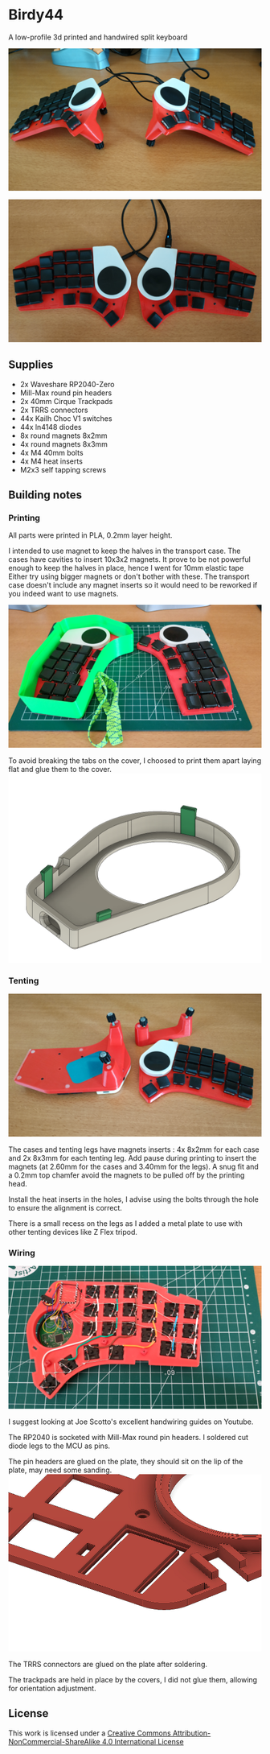 # Birdy44

A low-profile 3d printed and handwired split keyboard

![Birdy44](./img/First.png)

![Top](./img/Top.png)

## Supplies

-   2x Waveshare RP2040-Zero
-   Mill-Max round pin headers
-   2x 40mm Cirque Trackpads
-   2x TRRS connectors
-   44x Kailh Choc V1 switches
-   44x ln4148 diodes
-   8x round magnets 8x2mm
-   4x round magnets 8x3mm
-   4x M4 40mm bolts
-   4x M4 heat inserts
-   M2x3 self tapping screws

## Building notes

### Printing

All parts were printed in PLA, 0.2mm layer height.

I intended to use magnet to keep the halves in the transport case. The cases have cavities to insert 10x3x2 magnets.
It prove to be not powerful enough to keep the halves in place, hence I went for 10mm elastic tape
Either try using bigger magnets or don't bother with these.
The transport case doesn't include any magnet inserts so it would need to be reworked if you indeed want to use magnets.

![Transport](./img/Transport.png)

To avoid breaking the tabs on the cover, I choosed to print them apart laying flat and glue them to the cover.
![Cover](./img/Cover.png)

### Tenting

![Tenting](./img/Tenting.png)

The cases and tenting legs have magnets inserts : 4x 8x2mm for each case and 2x 8x3mm for each tenting leg.
Add pause during printing to insert the magnets (at 2.60mm for the cases and 3.40mm for the legs).
A snug fit and a 0.2mm top chamfer avoid the magnets to be pulled off by the printing head.

Install the heat inserts in the holes, I advise using the bolts through the hole to ensure the alignment is correct.

There is a small recess on the legs as I added a metal plate to use with other tenting devices like Z Flex tripod.

### Wiring

![Wiring](./img/wiring.png)

I suggest looking at Joe Scotto's excellent handwiring guides on Youtube.

The RP2040 is socketed with Mill-Max round pin headers. I soldered cut diode legs to the MCU as pins.

The pin headers are glued on the plate, they should sit on the lip of the plate, may need some sanding.
![Plate](./img/Plate-Header.png)

The TRRS connectors are glued on the plate after soldering.

The trackpads are held in place by the covers, I did not glue them, allowing for orientation adjustment.

## License

This work is licensed under a <a rel="license" href="http://creativecommons.org/licenses/by-nc-sa/4.0/">Creative Commons Attribution-NonCommercial-ShareAlike 4.0 International License</a>

